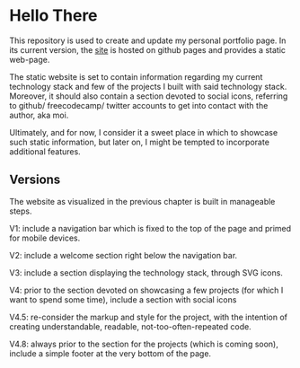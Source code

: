 # Hello There

This repository is used to create and update my personal portfolio page. In its current version, the [site](https://borntofrappe.github.io/) is hosted on github pages and provides a static web-page. 

The static website is set to contain information regarding my current technology stack and few of the projects I built with said technology stack. Moreover, it should also contain a section devoted to social icons, referring to github/ freecodecamp/ twitter accounts to get into contact with the author, aka moi.

Ultimately, and for now, I consider it a sweet place in which to showcase such static information, but later on, I might be tempted to incorporate additional features.

## Versions 

The website as visualized in the previous chapter is built in manageable steps.

V1: include a navigation bar which is fixed to the top of the page and primed for mobile devices.

V2: include a welcome section right below the navigation bar.

V3: include a section displaying the technology stack, through SVG icons.

V4: prior to the section devoted on showcasing a few projects (for which I want to spend some time), include a section with social icons

V4.5: re-consider the markup and style for the project, with the intention of creating understandable, readable, not-too-often-repeated code.

V4.8: always prior to the section for the projects (which is coming soon), include a simple footer at the very bottom of the page.